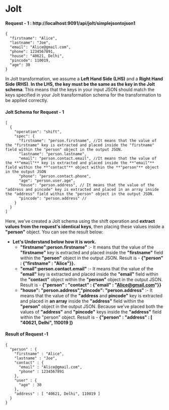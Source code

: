 
# Jolt
#### Request - 1 : http://localhost:9091/api/jolt/simplejsontojson1
```
{
  "firstname": "Alice",
  "lastname": "Joe",
  "email": "Alice@gmail.com",
  "phone": 1234567891,
  "house": "40621, Delhi",
  "pincode": 110019,
  "age": 30
}
```
In Jolt transformation, we assume a **Left Hand Side (LHS)** and a **Right Hand Side (RHS)**. **In the LHS, the key must be the same as the key in the Jolt schema**. This means that the keys in your input JSON should match the keys specified in your Jolt transformation schema for the transformation to be applied correctly.

#### Jolt Schema for Request - 1
```
[
  {
    "operation": "shift",
    "spec": {
      "firstname": "person.firstname", //It means that the value of the "firstname" key is extracted and placed inside the "firstname" field within the "person" object in the output JSON.
      "lastname": "person.lastname",
      "email": "person.contact.email", //It means that the value of the **"email"** key is extracted and placed inside the **"email"** field within the **"contact"** object within the **"person"** object in the output JSON
      "phone": "person.contact.phone",
      "age": "person.user.age",
      "house": "person.address", // It means that the value of the "address and pincode" key is extracted and placed in an array inside the "address" field within the "person" object in the output JSON.
      "pincode": "person.address" //
    }
  }
]

```
Here, we've created a Jolt schema using the shift operation and **extract values from the request's identical keys**, then placing these values inside a **"person"** object. You can see the result below:
* **Let's Understand below how it is work.**
  * **"firstname":person.firstname"** :- It means that the value of the **"firstname"** key is extracted and placed inside the **"firstname"** field within the **"person"** object in the output JSON. Result is - **{"person" : {"firstname" : "Alice"}}.**
  * **"email":person.contact.email"** :- It means that the value of the **"email"** key is extracted and placed inside the **"email"** field within the **"contact"** object within the **"person"** object in the output JSON. Result is - **{"person" : "contact" : {"email" : "Alice@gmail.com"}}**
  * **"house": "person.address","pincode": "person.address"** :- It means that the value of the **"address** and **pincode"** key is extracted and placed in **an array** inside the **"address"** field within the **"person"** object in the output JSON. Because we've placed both the values of **"address"** and **"pincode"** keys inside the **"address"** field within the "person" object. Result is - **{"person" : "address" : [ "40621, Delhi", 110019 ]}**

#### Result of Request -1 
```
{
  "person" : {
    "firstname" : "Alice",
    "lastname" : "Joe",
    "contact" : {
      "email" : "Alice@gmail.com",
      "phone" : 1234567891
    },
    "user" : {
      "age" : 30
    },
    "address" : [ "40621, Delhi", 110019 ]
  }
}
```